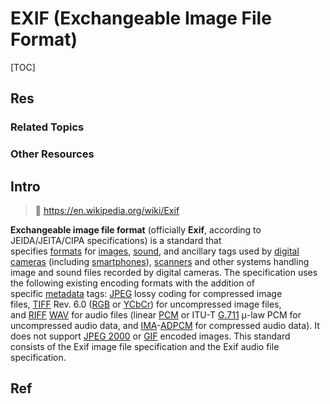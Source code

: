# EXIF (Exchangeable Image File Format)

[TOC]



## Res
### Related Topics


### Other Resources



## Intro
> 🔗 https://en.wikipedia.org/wiki/Exif

**Exchangeable image file format** (officially **Exif**, according to JEIDA/JEITA/CIPA specifications) is a standard that specifies [formats](https://en.wikipedia.org/wiki/File_format "File format") for [images](https://en.wikipedia.org/wiki/Image "Image"), [sound](https://en.wikipedia.org/wiki/Sound "Sound"), and ancillary tags used by [digital cameras](https://en.wikipedia.org/wiki/Digital_camera "Digital camera") (including [smartphones](https://en.wikipedia.org/wiki/Smartphone "Smartphone")), [scanners](https://en.wikipedia.org/wiki/Image_scanner "Image scanner") and other systems handling image and sound files recorded by digital cameras. The specification uses the following existing encoding formats with the addition of specific [metadata](https://en.wikipedia.org/wiki/Metadata_\(computing\) "Metadata (computing)") tags: [JPEG](https://en.wikipedia.org/wiki/JPEG "JPEG") lossy coding for compressed image files, [TIFF](https://en.wikipedia.org/wiki/TIFF "TIFF") Rev. 6.0 ([RGB](https://en.wikipedia.org/wiki/RGB_color_model "RGB color model") or [YCbCr](https://en.wikipedia.org/wiki/YCbCr "YCbCr")) for uncompressed image files, and [RIFF](https://en.wikipedia.org/wiki/Resource_Interchange_File_Format "Resource Interchange File Format") [WAV](https://en.wikipedia.org/wiki/WAV "WAV") for audio files (linear [PCM](https://en.wikipedia.org/wiki/Pulse-code_modulation "Pulse-code modulation") or ITU-T [G.711](https://en.wikipedia.org/wiki/G.711 "G.711") μ-law PCM for uncompressed audio data, and [IMA](https://en.wikipedia.org/wiki/Interactive_Multimedia_Association "Interactive Multimedia Association")-[ADPCM](https://en.wikipedia.org/wiki/Adaptive_differential_pulse-code_modulation "Adaptive differential pulse-code modulation") for compressed audio data). It does not support [JPEG 2000](https://en.wikipedia.org/wiki/JPEG_2000 "JPEG 2000") or [GIF](https://en.wikipedia.org/wiki/GIF "GIF") encoded images. This standard consists of the Exif image file specification and the Exif audio file specification.



## Ref
